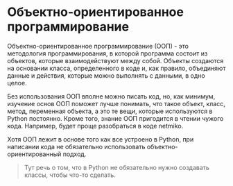 # Объектно-ориентированное программирование

Объектно-ориентированное программирование (ООП) - это методология программирования, в которой программа состоит из объектов, которые взаимодействуют между собой. Объекты создаются на основании класса, определенного в коде и, как правило, объединяют  данные и действия, которые можно выполнять с данными, в одно целое.


Без использования ООП вполне можно писать код, но, как минимум, изучение основ ООП поможет лучше понимать, что такое объект, класс, метод, переменная объекта, а это те вещи, которые используются в Python постоянно. Кроме того, знание ООП пригодится в чтении чужого кода. Например, будет проще разобраться в коде netmiko.

Хотя ООП лежит в основе того как все устроено в Python, при написании кода не обязательно использовать объектно-ориентированный подход.

> Тут речь о том, что в Python не обязательно нужно создавать классы, чтобы что-то сделать.
